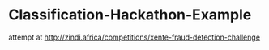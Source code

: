 # Classification-Hackathon-Example

attempt at
http://zindi.africa/competitions/xente-fraud-detection-challenge
